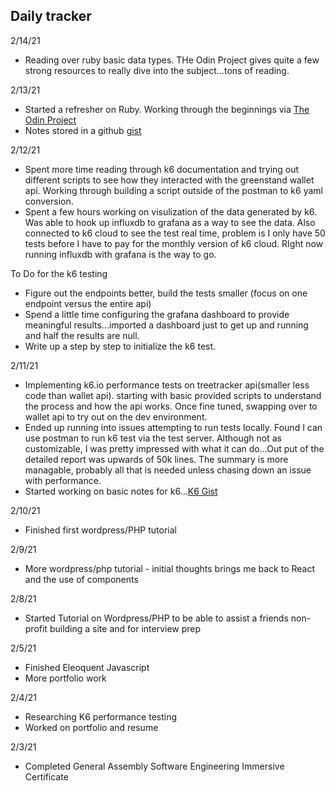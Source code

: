 ## Daily tracker
2/14/21
- Reading over ruby basic data types.  THe Odin Project gives quite a few strong resources to really dive into the subject...tons of reading.  

2/13/21
- Started a refresher on Ruby.  Working through the beginnings via [The Odin Project](theodinproject.com)
- Notes stored in a github [gist](https://gist.github.com/mdcoxe/073ce2eab72a33515ef5a34c8b6eaada)

2/12/21
- Spent more time reading through k6 documentation and trying out different scripts to see how they interacted with the greenstand wallet api.  Working through building a script outside of the postman to k6 yaml conversion.  
- Spent a few hours working on visulization of the data generated by k6.  Was able to hook up influxdb to grafana as a way to see the data.  Also connected to k6 cloud to see the test real time, problem is I only have 50 tests before I have to pay for the monthly version of k6 cloud.  RIght now running influxdb with grafana is the way to go.  

To Do for the k6 testing
- Figure out the endpoints better, build the tests smaller (focus on one endpoint versus the entire api)
- Spend a little time configuring the grafana dashboard to provide meaningful results...imported a dashboard just to get up and running and half the results are null.
- Write up a step by step to initialize the k6 test.

2/11/21
- Implementing k6.io performance tests on treetracker api(smaller less code than wallet api).  starting with basic provided scripts to understand the process and how the api works.  Once fine tuned, swapping over to wallet api to try out on the dev environment.
- Ended up running into issues attempting to run tests locally.  Found I can use postman to run k6 test via the test server.  Although not as customizable, I was pretty impressed with what it can do...Out put of the detailed report was upwards of 50k lines.  The summary is more managable, probably all that is needed unless chasing down an issue with performance.
- Started working on basic notes for k6...[K6 Gist](https://gist.github.com/mdcoxe/0d1e208238689ee90c71cfaec108fe6d)

2/10/21
- Finished first wordpress/PHP tutorial


2/9/21
- More wordpress/php tutorial - initial thoughts brings me back to React and the use of components 


2/8/21
- Started Tutorial on Wordpress/PHP to be able to assist a friends non-profit building a site and for interview prep


2/5/21
- Finished Eleoquent Javascript
- More portfolio work

2/4/21
- Researching K6 performance testing
- Worked on portfolio and resume

2/3/21
- Completed General Assembly Software Engineering Immersive Certificate
